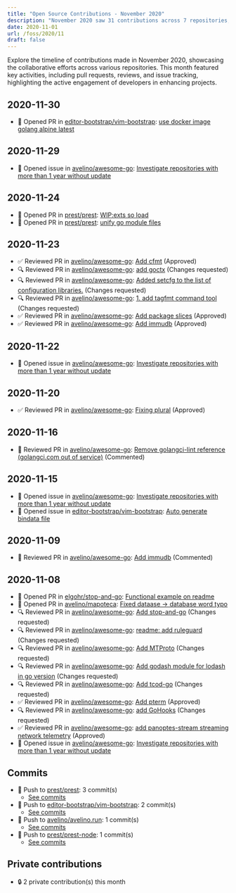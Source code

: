 ```yaml
---
title: "Open Source Contributions - November 2020"
description: "November 2020 saw 31 contributions across 7 repositories, including 5 pull requests and 17 reviews, driving significant enhancements and community engagement."
date: 2020-11-01
url: /foss/2020/11
draft: false
---
```


Explore the timeline of contributions made in November 2020, showcasing the collaborative efforts across various repositories. This month featured key activities, including pull requests, reviews, and issue tracking, highlighting the active engagement of developers in enhancing projects.

## 2020-11-30

- 🔀 Opened PR in [editor-bootstrap/vim-bootstrap](https://github.com/editor-bootstrap/vim-bootstrap): [use docker image golang alpine latest](https://github.com/editor-bootstrap/vim-bootstrap/pull/367)

## 2020-11-29

- 🐛 Opened issue in [avelino/awesome-go](https://github.com/avelino/awesome-go): [Investigate repositories with more than 1 year without update](https://github.com/avelino/awesome-go/issues/3381)

## 2020-11-24

- 🔀 Opened PR in [prest/prest](https://github.com/prest/prest): [WIP:exts so load](https://github.com/prest/prest/pull/475)
- 🔀 Opened PR in [prest/prest](https://github.com/prest/prest): [unify go module files](https://github.com/prest/prest/pull/474)

## 2020-11-23

- ✅ Reviewed PR in [avelino/awesome-go](https://github.com/avelino/awesome-go): [Add cfmt](https://github.com/avelino/awesome-go/pull/3363#pullrequestreview-536862913) (Approved)
- 🔍 Reviewed PR in [avelino/awesome-go](https://github.com/avelino/awesome-go): [add goctx](https://github.com/avelino/awesome-go/pull/3362#pullrequestreview-536861619) (Changes requested)
- 🔍 Reviewed PR in [avelino/awesome-go](https://github.com/avelino/awesome-go): [Added setcfg to the list of configuration libraries.](https://github.com/avelino/awesome-go/pull/3360#pullrequestreview-536860716) (Changes requested)
- 🔍 Reviewed PR in [avelino/awesome-go](https://github.com/avelino/awesome-go): [1. add tagfmt command tool](https://github.com/avelino/awesome-go/pull/3354#pullrequestreview-536859128) (Changes requested)
- ✅ Reviewed PR in [avelino/awesome-go](https://github.com/avelino/awesome-go): [Add package slices](https://github.com/avelino/awesome-go/pull/3353#pullrequestreview-536858126) (Approved)
- ✅ Reviewed PR in [avelino/awesome-go](https://github.com/avelino/awesome-go): [Add immudb](https://github.com/avelino/awesome-go/pull/3355#pullrequestreview-536857489) (Approved)

## 2020-11-22

- 🐛 Opened issue in [avelino/awesome-go](https://github.com/avelino/awesome-go): [Investigate repositories with more than 1 year without update](https://github.com/avelino/awesome-go/issues/3375)

## 2020-11-20

- ✅ Reviewed PR in [avelino/awesome-go](https://github.com/avelino/awesome-go): [Fixing plural](https://github.com/avelino/awesome-go/pull/3367#pullrequestreview-535180408) (Approved)

## 2020-11-16

- 💬 Reviewed PR in [avelino/awesome-go](https://github.com/avelino/awesome-go): [Remove golangci-lint reference (golangci.com out of service)](https://github.com/avelino/awesome-go/pull/3364#pullrequestreview-531297650) (Commented)

## 2020-11-15

- 🐛 Opened issue in [avelino/awesome-go](https://github.com/avelino/awesome-go): [Investigate repositories with more than 1 year without update](https://github.com/avelino/awesome-go/issues/3361)
- 🐛 Opened issue in [editor-bootstrap/vim-bootstrap](https://github.com/editor-bootstrap/vim-bootstrap): [Auto generate bindata file](https://github.com/editor-bootstrap/vim-bootstrap/issues/363)

## 2020-11-09

- 💬 Reviewed PR in [avelino/awesome-go](https://github.com/avelino/awesome-go): [Add immudb](https://github.com/avelino/awesome-go/pull/3093#pullrequestreview-526168370) (Commented)

## 2020-11-08

- 🔀 Opened PR in [elgohr/stop-and-go](https://github.com/elgohr/stop-and-go): [Functional example on readme](https://github.com/elgohr/stop-and-go/pull/2)
- 🔀 Opened PR in [avelino/mapoteca](https://github.com/avelino/mapoteca): [Fixed dataase -> database word typo](https://github.com/avelino/mapoteca/pull/1)
- 🔍 Reviewed PR in [avelino/awesome-go](https://github.com/avelino/awesome-go): [Add stop-and-go](https://github.com/avelino/awesome-go/pull/3351#pullrequestreview-525819355) (Changes requested)
- 🔍 Reviewed PR in [avelino/awesome-go](https://github.com/avelino/awesome-go): [readme: add ruleguard](https://github.com/avelino/awesome-go/pull/3350#pullrequestreview-525819128) (Changes requested)
- 🔍 Reviewed PR in [avelino/awesome-go](https://github.com/avelino/awesome-go): [Add MTProto](https://github.com/avelino/awesome-go/pull/3349#pullrequestreview-525818938) (Changes requested)
- 🔍 Reviewed PR in [avelino/awesome-go](https://github.com/avelino/awesome-go): [Add godash module for lodash in go version](https://github.com/avelino/awesome-go/pull/3348#pullrequestreview-525818675) (Changes requested)
- 🔍 Reviewed PR in [avelino/awesome-go](https://github.com/avelino/awesome-go): [Add tcod-go](https://github.com/avelino/awesome-go/pull/3346#pullrequestreview-525818396) (Changes requested)
- ✅ Reviewed PR in [avelino/awesome-go](https://github.com/avelino/awesome-go): [Add pterm](https://github.com/avelino/awesome-go/pull/3345#pullrequestreview-525818196) (Approved)
- 🔍 Reviewed PR in [avelino/awesome-go](https://github.com/avelino/awesome-go): [add GoHooks](https://github.com/avelino/awesome-go/pull/3342#pullrequestreview-525817900) (Changes requested)
- ✅ Reviewed PR in [avelino/awesome-go](https://github.com/avelino/awesome-go): [add panoptes-stream streaming network telemetry](https://github.com/avelino/awesome-go/pull/3340#pullrequestreview-525817650) (Approved)
- 🐛 Opened issue in [avelino/awesome-go](https://github.com/avelino/awesome-go): [Investigate repositories with more than 1 year without update](https://github.com/avelino/awesome-go/issues/3352)

## Commits

- 🔨 Push to [prest/prest](https://github.com/prest/prest): 3 commit(s)
  - [See commits](https://github.com/prest/prest/commits?author=avelino&since=2020-11-01T00:00:00Z&until=2020-11-30T23:59:59Z)
- 🔨 Push to [editor-bootstrap/vim-bootstrap](https://github.com/editor-bootstrap/vim-bootstrap): 2 commit(s)
  - [See commits](https://github.com/editor-bootstrap/vim-bootstrap/commits?author=avelino&since=2020-11-01T00:00:00Z&until=2020-11-30T23:59:59Z)
- 🔨 Push to [avelino/avelino.run](https://github.com/avelino/avelino.run): 1 commit(s)
  - [See commits](https://github.com/avelino/avelino.run/commits?author=avelino&since=2020-11-01T00:00:00Z&until=2020-11-30T23:59:59Z)
- 🔨 Push to [prest/prest-node](https://github.com/prest/prest-node): 1 commit(s)
  - [See commits](https://github.com/prest/prest-node/commits?author=avelino&since=2020-11-01T00:00:00Z&until=2020-11-30T23:59:59Z)

## Private contributions

- 🔒 2 private contribution(s) this month

